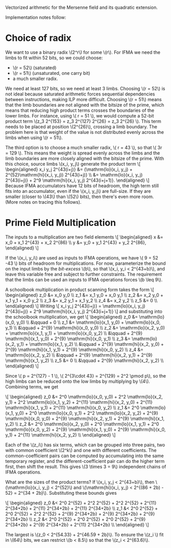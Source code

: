 Vectorized arithmetic for the Mersenne field and its quadratic extension.

Implementation notes follow:

# Choice of radix

We want to use a binary radix \\(2^r\\) for some \\(r\\).  For
IFMA we need the limbs to fit within 52 bits, so we could choose:

* \\(r = 52\\) (saturated)
* \\(r = 51\\) (unsaturated, one carry bit)
* a much smaller radix.

We need at least 127 bits, so we need at least 3 limbs. Choosing
\\(r = 52\\) is not ideal because saturated arithmetic forces
sequential dependencies between instructions, making ILP more
difficult.  Choosing \\(r = 51\\) means that the limb boundaries
are not aligned with the bitsize of the prime, which means that
reducing high product terms crosses the boundaries of the lower
limbs.  For instance, using \\( r = 51 \\), we would compute a
52-bit product term \\(z_3 2^{153} = z_3 2^{127} 2^{26} = z_3
2^{26} \\). This term needs to be placed at position \\(2^{26}\\),
crossing a limb boundary.  The problem here is that weight of the
value is not distributed evenly across the limbs when using \\(r =
51\\).

The third option is to choose a much smaller radix, \\( r = 43 \\), so
that \\( 3r = 129 \\).  This means the weight is spread evenly across
the limbs and the limb boundaries are more closely aligned with the
bitsize of the prime.  With this choice, source limbs \\(x_i, y_j\\)
generate the product term
\\[
\begin{aligned}
x_i y_j 2^{43(i+j)} &= (\mathrm{lo}(x_i, y_j) + 2^{52}\mathrm{hi}(x_i, y_j)) 2^{43(i+j)} \\\\
&= \mathrm{lo}(x_i, y_j) 2^{43(i+j)} + 2^9 \mathrm{hi}(x_i, y_j) 2^{43(i+j+1)}.
\end{aligned}
\\]
Because IFMA accumulators have 12 bits of headroom, the high term
still fits into an accumulator, even if the \\(x_i, y_j\\) are
full-size.  If they are smaller (closer to \\(43\\) than \\(52\\)
bits), then there's even more room.  (More notes on tracing this
follows).

# Prime Field Multiplication

The inputs to a multiplication are two field elements
\\[
\begin{aligned}
x &= x_0 + x_1 2^{43} + x_2 2^{86} \\\\
y &= y_0 + y_1 2^{43} + y_2 2^{86},
\end{aligned}
\\]

If the \\(x_i, y_i\\) are used as inputs to IFMA operations, we have
\\( 9 = 52 -43 \\) bits of headroom for multiplications.  For now,
parameterize the bound on the input limbs by the _bit-excess_ \\(b\\),
so that \\(x_i, y_i < 2^{43+b}\\), and leave this variable free and
subject to further constraints.  The requirement that the limbs can be
used an inputs to IFMA operations forces \\(b \leq 9\\).

A schoolbook multiplication in product scanning form takes the form
\\[
\begin{aligned}
z_0 &= x_0 y_0 \\\\
z_1 &= x_1 y_0 + x_0 y_1 \\\\
z_2 &= x_2 y_0 + x_1 y_1 + x_0 y_2 \\\\
z_3 &=           x_2 y_1 + x_1 y_2 \\\\
z_4 &=                     x_2 y_2 \\\\
z_5 &= 0 \\\\
\end{aligned}
\\]
Writing 
\\[
x_i y_j 2^{43(i+j)} = \mathrm{lo}(x_i, y_j) 2^{43(i+j)} + 2^9 \mathrm{hi}(x_i, y_j) 2^{43(i+j+1)}
\\]
and substituting into the schoolbook multiplication, we get
\\[
\begin{aligned}
z_0 &= \mathrm{lo}(x_0, y_0) \\\\
&\qquad + 0 \\\\
z_1 &= \mathrm{lo}(x_1, y_0) + \mathrm{lo}(x_0, y_1) \\\\
&\qquad + 2^{9} \mathrm{hi}(x_0, y_0) \\\\
z_2 &= \mathrm{lo}(x_2, y_0) + \mathrm{lo}(x_1, y_1) + \mathrm{lo}(x_0, y_2) \\\\
&\qquad + 2^{9} \mathrm{hi}(x_1, y_0) + 2^{9} \mathrm{hi}(x_0, y_1) \\\\
z_3 &=                         \mathrm{lo}(x_2, y_1) + \mathrm{lo}(x_1, y_2) \\\\
&\qquad + 2^{9} \mathrm{hi}(x_2, y_0) + 2^{9} \mathrm{hi}(x_1, y_1) + 2^{9} \mathrm{hi}(x_0, y_2) \\\\
z_4 &=                                                 \mathrm{lo}(x_2, y_2) \\\\
&\qquad +                               2^{9} \mathrm{hi}(x_2, y_1) + 2^{9} \mathrm{hi}(x_1, y_2) \\\\
z_5 &= 0 \\\\
&\qquad +                                                             2^{9} \mathrm{hi}(x_2, y_2) \\\\
\end{aligned}
\\]

Since \\( p = 2^{127} - 1 \\), \\( 2^{3\cdot 43} = 2^{129} = 2^2 \pmod
p\\), so the high limbs can be reduced onto the low limbs by
multiplying by \\(4\\).  Combining terms, we get

\\[
\begin{aligned}
z_0 &= 2^0 \mathrm{lo}(x_0, y_0) + 2^2 \mathrm{lo}(x_2, y_1) + 2^2 \mathrm{lo}(x_1, y_2)
     + 2^{11} \mathrm{hi}(x_2, y_0) + 2^{11} \mathrm{hi}(x_1, y_1) + 2^{11} \mathrm{hi}(x_0, y_2) \\\\
z_1 &= 2^0 \mathrm{lo}(x_1, y_0) + 2^0 \mathrm{lo}(x_0, y_1) + 2^2 \mathrm{lo}(x_2, y_2)
     + 2^{9} \mathrm{hi}(x_0, y_0) + 2^{9} \mathrm{hi}(x_2, y_1) + 2^{9} \mathrm{hi}(x_1, y_2) \\\\
z_2 &= 2^0 \mathrm{lo}(x_2, y_0) + 2^0 \mathrm{lo}(x_1, y_1) + 2^0 \mathrm{lo}(x_0, y_2)
     + 2^{9} \mathrm{hi}(x_1, y_0) + 2^{9} \mathrm{hi}(x_0, y_1) + 2^{11} \mathrm{hi}(x_2, y_2) \\\\
\end{aligned}
\\]

Each of the \\(z_i\\) has six terms, which can be grouped into three
pairs, two with common coefficient \\(2^k\\) and one with different
coefficients.  The common-coefficient pairs can be computed by
accumulating into the same temporary register, and the
different-coefficient pair can do the higher term first, then shift
the result.  This gives \\(3 \times 3 = 9\\) independent chains of
IFMA operations.

What are the sizes of the product terms?  If \\(x_i, y_j <
2^{43+b}\\), then \\(\mathrm{lo}(x_i, y_j) < 2^{52}\\) and
\\(\mathrm{hi}(x_i, y_j) < 2^{(86 + 2b) - 52} = 2^{34 + 2b}\\).
Substituting these bounds gives

\\[
\begin{aligned}
z_0 &< 2^0 2^{52} + 2^2 2^{52} + 2^2 2^{52}
     + 2^{11} 2^{34+2b} + 2^{11} 2^{34+2b} + 2^{11} 2^{34+2b} \\\\
z_1 &< 2^0 2^{52} + 2^0 2^{52} + 2^2 2^{52}
     + 2^{9} 2^{34+2b} + 2^{9} 2^{34+2b} + 2^{9} 2^{34+2b} \\\\
z_2 &< 2^0 2^{52} + 2^0 2^{52} + 2^0 2^{52}
     + 2^{9} 2^{34+2b} + 2^{9} 2^{34+2b} + 2^{11} 2^{34+2b} \\\\
\end{aligned}
\\]

The largest is \\(z_0 < 2^{54.33} + 2^{46.59 + 2b}\\).  To ensure the
\\(z_i \\) fit in \\(64\\) bits, we can restrict \\(b < 8.5\\) so that
the \\(z_i < 2^{63.6}\\).

